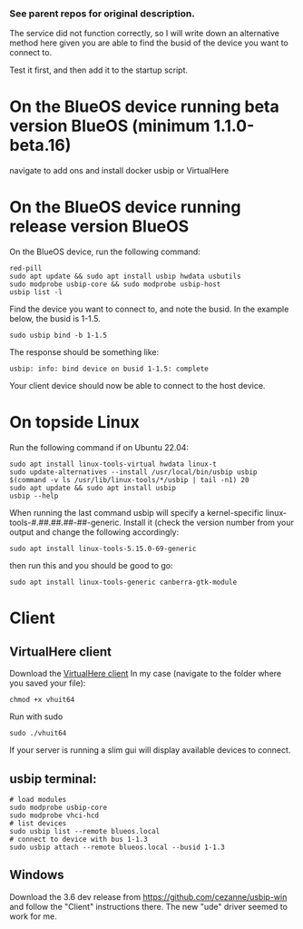 ### See parent repos for original description.
The service did not function correctly, so I will write down an alternative method here given you are able to find the busid of the device you want to connect to.

Test it first, and then add it to the startup script.

# On the BlueOS device running beta version BlueOS (minimum 1.1.0-beta.16)
navigate to add ons and install docker usbip or VirtualHere


# On the BlueOS device running release version BlueOS


On the BlueOS device, run the following command:

```
red-pill
sudo apt update && sudo apt install usbip hwdata usbutils
sudo modprobe usbip-core && sudo modprobe usbip-host
usbip list -l

```
Find the device you want to connect to, and note the busid. In the example below, the busid is 1-1.5.

```
sudo usbip bind -b 1-1.5
```
The response should be something like:

```
usbip: info: bind device on busid 1-1.5: complete
```
Your client device should now be able to connect to the host device.

# On topside Linux
Run the following command if on Ubuntu 22.04:
```
sudo apt install linux-tools-virtual hwdata linux-t
sudo update-alternatives --install /usr/local/bin/usbip usbip $(command -v ls /usr/lib/linux-tools/*/usbip | tail -n1) 20
sudo apt update && sudo apt install usbip
usbip --help
```
When running the last command usbip will specify a kernel-specific linux-tools-#.##.##.##-##-generic. Install it (check the version number from your output and change the following accordingly:
```
sudo apt install linux-tools-5.15.0-69-generic
```
then run this and you should be good to go:
```
sudo apt install linux-tools-generic canberra-gtk-module
```

# Client

## VirtualHere client
Download the [VirtualHere client](https://www.virtualhere.com/usb_client_software)
In my case (navigate to the folder where you saved your file):
```
chmod +x vhuit64
```
Run with sudo
```
sudo ./vhuit64
```

If your server is running a slim gui will display available devices to connect.

## usbip terminal:


```
# load modules
sudo modprobe usbip-core
sudo modprobe vhci-hcd
# list devices
sudo usbip list --remote blueos.local
# connect to device with bus 1-1.3
sudo usbip attach --remote blueos.local --busid 1-1.3

```

## Windows

Download the 3.6 dev release from https://github.com/cezanne/usbip-win and follow the "Client" instructions there.
The new "ude" driver seemed to work for me.
